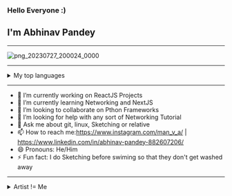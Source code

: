 ### Hello Everyone :) 
## I'm Abhinav Pandey
---
![png_20230727_200024_0000](https://github.com/zemgeez/zemgeez/assets/120195338/43a63499-39b2-41e0-b45f-d101e44a72c7)

----

<details>
<summary>My top languages</summary>

| Rank | Languages |
|-----:|-----------|
|     1| Python    |
|     2| Javascript|
|     3| C++       |
|     4| Linux     |

</details>

----




- 🔭 I’m currently working on ReactJS Projects
- 🌱 I’m currently learning Networking and NextJS
- 👯 I’m looking to collaborate on Pthon Frameworks
- 🤔 I’m looking for help with any sort of Networking Tutorial 
- 💬 Ask me about git, linux, Sketching or relative
- 📫 How to reach me:https://www.instagram.com/man_v_a/ | https://www.linkedin.com/in/abhinav-pandey-882607206/
- 😄 Pronouns: He/Him
- ⚡ Fun fact: I do Sketching before swiming so that they don't get washed away

---
<details>
<summary>Artist != Me</summary>
  <picture>
  <source media="(prefers-color-scheme: dark)" srcset="https://github.com/zemgeez/zemgeez/assets/120195338/f9e87d88-0ff3-4ec4-bea0-a8542d61e001">
  <source media="(prefers-color-scheme: light)" srcset="https://user-images.githubusercontent.com/25423296/163456779-a8556205-d0a5-45e2-ac17-42d089e3c3f8.png">
  <img alt="Shows an illustrated sun in light mode and a moon with stars in dark mode." src="https://user-images.githubusercontent.com/25423296/163456779-a8556205-d0a5-45e2-ac17-42d089e3c3f8.png">
</picture>




</details>


